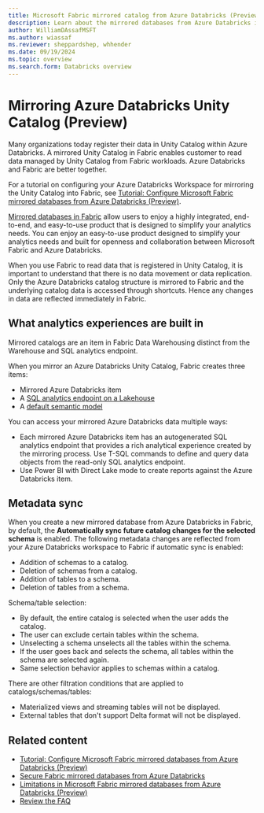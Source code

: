 ```yaml
---
title: Microsoft Fabric mirrored catalog from Azure Databricks (Preview)
description: Learn about the mirrored databases from Azure Databricks in Microsoft Fabric.
author: WilliamDAssafMSFT
ms.author: wiassaf
ms.reviewer: sheppardshep, whhender
ms.date: 09/19/2024
ms.topic: overview
ms.search.form: Databricks overview
---
```


# Mirroring Azure Databricks Unity Catalog (Preview)

Many organizations today register their data in Unity Catalog within Azure Databricks. A mirrored Unity Catalog in Fabric enables customer to read data managed by Unity Catalog from Fabric workloads. Azure Databricks and Fabric are better together.

For a tutorial on configuring your Azure Databricks Workspace for mirroring the Unity Catalog into Fabric, see [Tutorial: Configure Microsoft Fabric mirrored databases from Azure Databricks (Preview)](azure-databricks-tutorial.md).

[Mirrored databases in Fabric](overview.md) allow users to enjoy a highly integrated, end-to-end, and easy-to-use product that is designed to simplify your analytics needs. You can enjoy an easy-to-use product designed to simplify your analytics needs and built for openness and collaboration between Microsoft Fabric and Azure Databricks.

When you use Fabric to read data that is registered in Unity Catalog, it is important to understand that there is no data movement or data replication. Only the Azure Databricks catalog structure is mirrored to Fabric and the underlying catalog data is accessed through shortcuts. Hence any changes in data are reflected immediately in Fabric.

## What analytics experiences are built in

Mirrored catalogs are an item in Fabric Data Warehousing distinct from the Warehouse and SQL analytics endpoint.

When you mirror an Azure Databricks Unity Catalog, Fabric creates three items:

- Mirrored Azure Databricks item
- A [SQL analytics endpoint on a Lakehouse](../../data-warehouse/get-started-lakehouse-sql-analytics-endpoint.md)
- A [default semantic model](../../data-warehouse/semantic-models.md)

You can access your mirrored Azure Databricks data multiple ways:

- Each mirrored Azure Databricks item has an autogenerated SQL analytics endpoint that provides a rich analytical experience created by the mirroring process. Use T-SQL commands to define and query data objects from the read-only SQL analytics endpoint.
- Use Power BI with Direct Lake mode to create reports against the Azure Databricks item.

## Metadata sync

When you create a new mirrored database from Azure Databricks in Fabric, by default, the **Automatically sync future catalog changes for the selected schema** is enabled. The following metadata changes are reflected from your Azure Databricks workspace to Fabric if automatic sync is enabled:

- Addition of schemas to a catalog.
- Deletion of schemas from a catalog.
- Addition of tables to a schema.
- Deletion of tables from a schema.

Schema/table selection:

- By default, the entire catalog is selected when the user adds the catalog.
- The user can exclude certain tables within the schema.
- Unselecting a schema unselects all the tables within the schema.
- If the user goes back and selects the schema, all tables within the schema are selected again.
- Same selection behavior applies to schemas within a catalog.

There are other filtration conditions that are applied to catalogs/schemas/tables:

- Materialized views and streaming tables will not be displayed.
- External tables that don't support Delta format will not be displayed.

## Related content

- [Tutorial: Configure Microsoft Fabric mirrored databases from Azure Databricks (Preview)](azure-databricks-tutorial.md)
- [Secure Fabric mirrored databases from Azure Databricks](azure-databricks-security.md)
- [Limitations in Microsoft Fabric mirrored databases from Azure Databricks (Preview)](azure-databricks-limitations.md)
- [Review the FAQ](azure-databricks-faq.yml)
